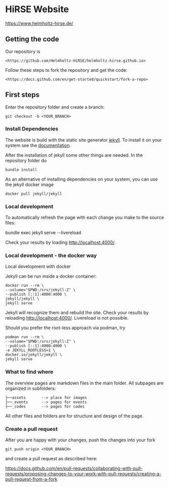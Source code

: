 # HiRSE Website

<https://www.helmholtz-hirse.de/>

## Getting the code

Our repository is

    <https://github.com/Helmholtz-HiRSE/helmholtz-hirse.github.io> 

Follow these steps to fork the repository and get the code:

    <https://docs.github.com/en/get-started/quickstart/fork-a-repo>

## First steps

Enter the repository folder and create a branch:

    git checkout -b <YOUR_BRANCH>

### Install Dependencies

The website is build with the static site generator [jekyll](https://jekyllrb.com/). To install it on your system see the [documentation](https://jekyllrb.com/docs/installation/).

After the installation of jekyll some other things are needed. In the repository folder do

    bundle install

As an alternative of installing dependencies on your system, you can use the jekyll docker image

    docker pull jekyll/jekyll

### Local development

To automatically refresh the page with each change you make to the source files:

   bundle exec jekyll serve --livereload

Check your results by loading <http://localhost:4000/>.

### Local development - the docker way

Local development with docker

Jekyll can be run inside a docker container:

    docker run --rm \
    --volume="$PWD:/srv/jekyll:Z" \
    --publish [::1]:4000:4000 \
    jekyll/jekyll \
    jekyll serve

Jekyll will recognize them and rebuild the site.
Check your results by reloading <http://localhost:4000/>.
Livereload is not possible.

Should you prefer the root-less approach via podman, try

    podman run --rm \
    --volume="$PWD:/srv/jekyll:Z" \
    --publish [::1]:4000:4000 \
    -e JEKYLL_ROOTLESS=1 \
    docker.io/jekyll/jekyll \
    jekyll serve

### What to find where

The overview pages are markdown files in the main folder.
All subpages are organized in subfolders:

    ├──assets       --> place for images
    ├──_events      --> pages for events
    ├──_codes       --> pages for codes

All other files and folders are for structure and design of the page.

### Create a pull request

After you are happy with your changes, push the changes into your fork

    git push origin <YOUR_BRANCH> 

and create a pull request as described here:

<https://docs.github.com/en/pull-requests/collaborating-with-pull-requests/proposing-changes-to-your-work-with-pull-requests/creating-a-pull-request-from-a-fork>
